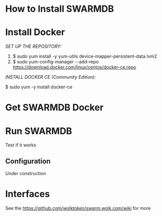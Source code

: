 
# How to Install SWARMDB

# Install Docker

_SET UP THE REPOSITORY:_
1. $ sudo yum install -y yum-utils device-mapper-persistent-data lvm2
2. $ sudo yum-config-manager --add-repo https://download.docker.com/linux/centos/docker-ce.repo

_INSTALL DOCKER CE (Community Edition):_

$ sudo yum -y install docker-ce

# Get SWARMDB Docker

# Run SWARMDB

Test if it works

## Configuration 

Under construction

#  Interfaces

See the https://github.com/wolktoken/swarm.wolk.com/wiki for more

